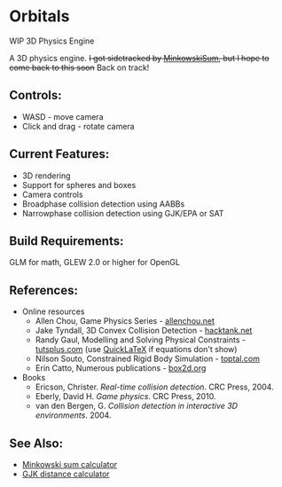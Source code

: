 # Orbitals
WIP 3D Physics Engine

A 3D physics engine. ~~I got sidetracked by [MinkowskiSum](https://github.com/inzombiak/MinkowskiSum), but I hope to come back to this soon~~ 
Back on track!

## Controls:
  * WASD - move camera
  * Click and drag - rotate camera
  
## Current Features:
* 3D rendering
* Support for spheres and boxes
* Camera controls
* Broadphase collision detection using AABBs
* Narrowphase collision detection using GJK/EPA or SAT

## Build Requirements:
GLM for math, GLEW 2.0 or higher for OpenGL

## References:
 * Online resources
   * Allen Chou, Game Physics Series - [allenchou.net](http://allenchou.net/game-physics-series/)
   * Jake Tyndall, 3D Convex Collision Detection - [hacktank.net](http://hacktank.net/blog/?p=93)
   * Randy Gaul, Modelling and Solving Physical Constraints - [tutsplus.com](https://gamedevelopment.tutsplus.com/tutorials/modelling-and-solving-physical-constraints--gamedev-12578) (use [QuickLaTeX](http://quicklatex.com/) if equations don't show)
   * Nilson Souto, Constrained Rigid Body Simulation - [toptal.com](https://www.toptal.com/game/video-game-physics-part-iii-constrained-rigid-body-simulation)
   * Erin Catto, Numerous publications - [box2d.org](http://box2d.org/downloads/)
 * Books
   * Ericson, Christer. *Real-time collision detection*. CRC Press, 2004.
   * Eberly, David H. *Game physics*. CRC Press, 2010.
   * van den Bergen, G. *Collision detection in interactive 3D environments*. 2004.
   
## See Also:
* [Minkowski sum calculator](https://github.com/inzombiak/MinkowskiSum)
* [GJK distance calculator](https://github.com/inzombiak/GJK)
